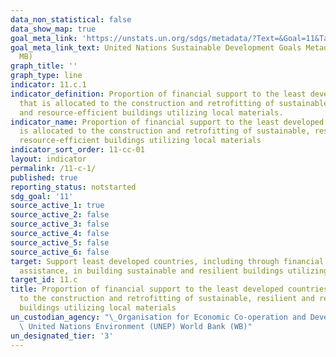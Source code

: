 ```yaml
---
data_non_statistical: false
data_show_map: true
goal_meta_link: 'https://unstats.un.org/sdgs/metadata/?Text=&Goal=11&Target= '
goal_meta_link_text: United Nations Sustainable Development Goals Metadata (PDF 4.0
  MB)
graph_title: ''
graph_type: line
indicator: 11.c.1
indicator_definition: Proportion of financial support to the least developed countries
  that is allocated to the construction and retrofitting of sustainable, resilient
  and resource-efficient buildings utilizing local materials.
indicator_name: Proportion of financial support to the least developed countries that
  is allocated to the construction and retrofitting of sustainable, resilient and
  resource-efficient buildings utilizing local materials
indicator_sort_order: 11-cc-01
layout: indicator
permalink: /11-c-1/
published: true
reporting_status: notstarted
sdg_goal: '11'
source_active_1: true
source_active_2: false
source_active_3: false
source_active_4: false
source_active_5: false
source_active_6: false
target: Support least developed countries, including through financial and technical
  assistance, in building sustainable and resilient buildings utilizing local materials
target_id: 11.c
title: Proportion of financial support to the least developed countries that is allocated
  to the construction and retrofitting of sustainable, resilient and resource-efficient
  buildings utilizing local materials
un_custodian_agency: "\_Organisation for Economic Co-operation and Development (OECD)\
  \ United Nations Environment (UNEP) World Bank (WB)"
un_designated_tier: '3'
---
```

